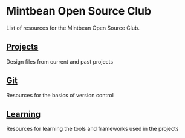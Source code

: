 # Mintbean Open Source Club
List of resources for the Mintbean Open Source Club. 

## [Projects](./Projects/projects.md)
Design files from current and past projects

## [Git](./Git/git.md)
Resources for the basics of version control

## [Learning](./Learning/learning.md)
Resources for learning the tools and frameworks used in the projects
